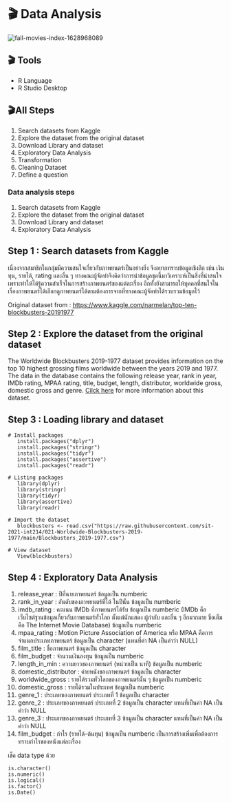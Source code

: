 # 🎬 Data Analysis
![fall-movies-index-1628968089](https://user-images.githubusercontent.com/68915844/137787092-f32bf8ce-2923-4007-8c28-4cde095ef26c.jpg)

## 🎬 Tools
- R Language 
- R Studio Desktop 

## 🎬All Steps
1. Search datasets from Kaggle
2. Explore the dataset from the original dataset
3. Download Library and dataset
4. Exploratory Data Analysis
5. Transformation
6. Cleaning Dataset
7. Define a question

### Data analysis steps
1. Search datasets from Kaggle
2. Explore the dataset from the original dataset
3. Download Library and dataset
4. Exploratory Data Analysis


## Step 1 : Search datasets from Kaggle
เนื่องจากสมาชิกในกลุ่มมีความสนใจเกี่ยวกับภาพยนตร์เป็นอย่างยิ่ง จึงอยากทราบข้อมูลเชิงลึก เช่น เงินทุน, รายได้, rating และอื่น ๆ ทางคณะผู้จัดทำจึงคิดว่าการนำข้อมูลชุดนี้มาวิเคราะห์เป็นสิ่งที่น่าสนใจเพราะทำให้ได้รู้ความสำเร็จในการสร้างภาพยนตร์ของแต่ละเรื่อง อีกทั้งยังสามารถให้บุคคลที่สนใจในเรื่องภาพยนตร์ได้เลือกดูภาพยนตร์ได้ตามต้องการจากที่ทางคณะผู้จัดทำได้รวบรวมข้อมูลไว้

Original dataset from : https://www.kaggle.com/narmelan/top-ten-blockbusters-20191977

## Step 2 : Explore the dataset from the original dataset
The Worldwide Blockbusters 2019-1977 dataset provides information on the top 10 highest grossing films worldwide between the years 2019 and 1977. The data in the database contains the following release year, rank in year, IMDb rating, MPAA rating, title, budget, length, distributor, worldwide gross, domestic gross and genre. [Cilck here](https://github.com/sit-2021-int214/021-Worldwide-Blockbusters-2019-1977/blob/main/Blockbusters_2019-1977.csv) for more information about this dataset.


## Step 3 : Loading library and dataset
```
# Install packages
   install.packages("dplyr")
   install.packages("stringr")
   install.packages("tidyr")
   install.packages("assertive")
   install.packages("readr")

# Listing packages
   library(dplyr)
   library(stringr)
   library(tidyr)
   library(assertive)
   library(readr)

# Import the dataset
   blockbusters <- read.csv("https://raw.githubusercontent.com/sit-2021-int214/021-Worldwide-Blockbusters-2019-1977/main/Blockbusters_2019-1977.csv")

# View dataset
   View(blockbusters)

```

## Step 4 : Exploratory Data Analysis
  1. release_year	: ปีที่ฉายภาพยนตร์ ข้อมูลเป็น numberic 
  2. rank_in_year : อันดับของภาพยนตร์ที่ได้ ในปีนั้น ข้อมูลเป็น numberic 
  3. imdb_rating : คะแนน IMDb ที่ภาพยนตร์ได้รับ ข้อมูลเป็น numberic 
   (IMDb คือ เว็บไซต์ฐานข้อมูลเกี่ยวกับภาพยนตร์ทั่วโลก ตั้งแต่นักแสดง ผู้กำกับ และอื่น ๆ อีกมากมาย ชื่อเต็มคือ The Internet Movie Database) ข้อมูลเป็น numberic 
  4. mpaa_rating : Motion Picture Association of America หรือ MPAA คือการจำแนกประเภทภาพยนตร์ ข้อมูลเป็น character (แทนที่ค่า NA เป็นคำว่า NULL)
  5. film_title : ชื่อภาพยนตร์ ข้อมูลเป็น character
  6. film_budget : จำนวนเงินลงทุน ข้อมูลเป็น numberic 
  7. length_in_min : ความยาวของภาพยนตร์ (หน่วยเป็น นาที) ข้อมูลเป็น numberic 
  8. domestic_distributor : ค่ายหนังของภาพยนตร์ ข้อมูลเป็น character
  9. worldwide_gross	: รายได้รวมทั่วโลกของภาพยนตร์นั้น ๆ ข้อมูลเป็น numberic 
 10. domestic_gross	: รายได้รวมในประเทศ ข้อมูลเป็น numberic 
 11. genre_1	: ประเภทของภาพยนตร์ ประเภทที่ 1 ข้อมูลเป็น character
 12. genre_2	: ประเภทของภาพยนตร์ ประเภทที่ 2 ข้อมูลเป็น character แทนที่เป็นค่า NA เป็นคำว่า NULL 
 13. genre_3 : ประเภทของภาพยนตร์ ประเภทที่ 3 ข้อมูลเป็น character แทนที่เป็นค่า NA เป็นคำว่า NULL 
 14. film_budget : กำไร (รายได้-ต้นทุน) ข้อมูลเป็น numberic เป็นการสร้างเพิ่มเพื่อต้องการทราบกำไรของหนังแต่ละเรื่อง

เช็ค data type ด้วย
```
is.character()
is.numeric()
is.logical()
is.factor()
is.Date()
```
